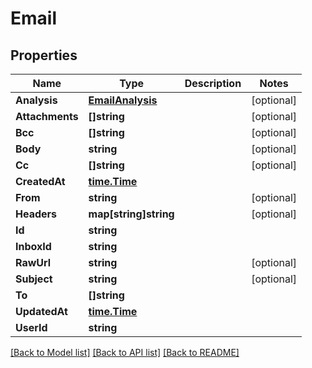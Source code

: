 # Email

## Properties
Name | Type | Description | Notes
------------ | ------------- | ------------- | -------------
**Analysis** | [**EmailAnalysis**](EmailAnalysis.md) |  | [optional] 
**Attachments** | **[]string** |  | [optional] 
**Bcc** | **[]string** |  | [optional] 
**Body** | **string** |  | [optional] 
**Cc** | **[]string** |  | [optional] 
**CreatedAt** | [**time.Time**](time.Time.md) |  | 
**From** | **string** |  | [optional] 
**Headers** | **map[string]string** |  | [optional] 
**Id** | **string** |  | 
**InboxId** | **string** |  | 
**RawUrl** | **string** |  | [optional] 
**Subject** | **string** |  | [optional] 
**To** | **[]string** |  | 
**UpdatedAt** | [**time.Time**](time.Time.md) |  | 
**UserId** | **string** |  | 

[[Back to Model list]](../README.md#documentation-for-models) [[Back to API list]](../README.md#documentation-for-api-endpoints) [[Back to README]](../README.md)


